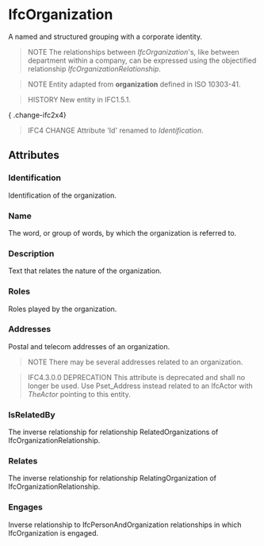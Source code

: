 # IfcOrganization

A named and structured grouping with a corporate identity.<!-- end of definition -->

> NOTE  The relationships between _IfcOrganization_'s, like between department within a company, can be expressed using the objectified relationship _IfcOrganizationRelationship_.

> NOTE  Entity adapted from **organization** defined in ISO 10303-41.

> HISTORY  New entity in IFC1.5.1.

{ .change-ifc2x4}
> IFC4 CHANGE  Attribute 'Id' renamed to _Identification_.

## Attributes

### Identification
Identification of the organization.

### Name
The word, or group of words, by which the organization is referred to.

### Description
Text that relates the nature of the organization.

### Roles
Roles played by the organization.

### Addresses
Postal and telecom addresses of an organization.

> NOTE  There may be several addresses related to an organization.

> IFC4.3.0.0 DEPRECATION This attribute is deprecated and shall no longer be used. Use Pset_Address instead related to an IfcActor with _TheActor_ pointing to this entity.

### IsRelatedBy
The inverse relationship for relationship RelatedOrganizations of IfcOrganizationRelationship.

### Relates
The inverse relationship for relationship RelatingOrganization of IfcOrganizationRelationship.

### Engages
Inverse relationship to IfcPersonAndOrganization relationships in which IfcOrganization is engaged.
